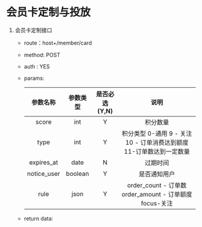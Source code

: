 # 会员卡定制与投放
1. 会员卡定制接口

    + route：host+/member/card
    + method: POST
    + auth : YES
    + params:
    
         | 参数名称 | 参数类型 | 是否必选(Y,N) | 说明 |
         | :------: | :-------: | :------: | :----:|
         | score     | int    | Y | 积分数量 |
         | type | int | Y | 积分类型 0-通用 9 - 关注 10 - 订单消费达到额度 11-订单数达到一定数量|
         | expires_at| date | N | 过期时间
         | notice_user | boolean | Y | 是否通知用户|
         | rule | json | Y | order_count - 订单数 order_amount - 订单额度 focus-关注
         
    + return data: